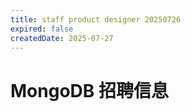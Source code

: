 ```yaml
---
title: staff product designer 20250726
expired: false
createdDate: 2025-07-27
---
```


# MongoDB 招聘信息

<JobPostingTable job-posting-json-path="mongodb/data/staff-product-designer-20250726" />